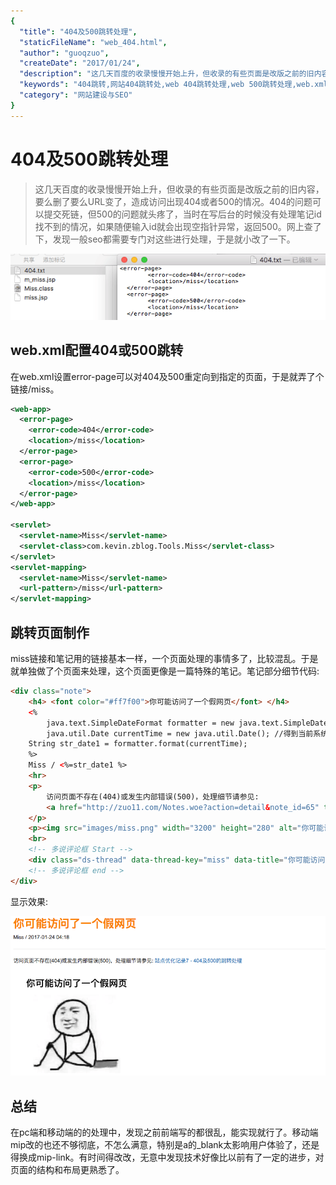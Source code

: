 ```yaml
---
{
  "title": "404及500跳转处理",
  "staticFileName": "web_404.html",
  "author": "guoqzuo",
  "createDate": "2017/01/24",
  "description": "这几天百度的收录慢慢开始上升，但收录的有些页面是改版之前的旧内容，要么删了要么URL变了，造成访问出现404或者500的情况。404的问题可以提交死链，但500的问题就头疼了，当时在写后台的时候没有处理笔记id找不到的情况，如果随便输入id就会出现空指针异常，返回500。网上查了下，发现一般seo都需要专门对这些进行处理，于是就小改了一下。",
  "keywords": "404跳转,网站404跳转处,web 404跳转处理,web 500跳转处理,web.xml配置404和500的跳转",
  "category": "网站建设与SEO"
}
---
```

# 404及500跳转处理

> 这几天百度的收录慢慢开始上升，但收录的有些页面是改版之前的旧内容，要么删了要么URL变了，造成访问出现404或者500的情况。404的问题可以提交死链，但500的问题就头疼了，当时在写后台的时候没有处理笔记id找不到的情况，如果随便输入id就会出现空指针异常，返回500。网上查了下，发现一般seo都需要专门对这些进行处理，于是就小改了一下。

![web_404_1.png](../../../images/blog/web/web_404_1.png)

## web.xml配置404或500跳转
在web.xml设置error-page可以对404及500重定向到指定的页面，于是就弄了个链接/miss。
```xml
<web-app>
  <error-page>
  	<error-code>404</error-code>
  	<location>/miss</location>
  </error-page>
  <error-page>
  	<error-code>500</error-code>
  	<location>/miss</location>
  </error-page>
</web-app>

<servlet>
  <servlet-name>Miss</servlet-name>
  <servlet-class>com.kevin.zblog.Tools.Miss</servlet-class>
</servlet>
<servlet-mapping>
  <servlet-name>Miss</servlet-name>
  <url-pattern>/miss</url-pattern>
</servlet-mapping>
```
## 跳转页面制作
miss链接和笔记用的链接基本一样，一个页面处理的事情多了，比较混乱。于是就单独做了个页面来处理，这个页面更像是一篇特殊的笔记。笔记部分细节代码:
```html
<div class="note">
    <h4> <font color="#ff7f00">你可能访问了一个假网页</font> </h4>
    <%
        java.text.SimpleDateFormat formatter = new java.text.SimpleDateFormat("yyyy-MM-dd HH:mm");
        java.util.Date currentTime = new java.util.Date(); //得到当前系统时间 
	String str_date1 = formatter.format(currentTime);
    %>
    Miss / <%=str_date1 %>
    <hr>
    <p>
        访问页面不存在(404)或发生内部错误(500)，处理细节请参见: 
        <a href="http://zuo11.com/Notes.woe?action=detail&note_id=65" title="404或500的跳转处理">站点优化记录7 - 404及500的跳转处理</a> 
    </p>
    <p><img src="images/miss.png" width="3200" height="280" alt="你可能访问了一个假网页"/></p>
    <br>
    <!-- 多说评论框 Start -->
    <div class="ds-thread" data-thread-key="miss" data-title="你可能访问了一个假网页" data-url="zuo11.com/miss"></div>
    <!-- 多说评论框 end -->
</div>
```
显示效果: 

![web_404_2.png](../../../images/blog/web/web_404_2.png)

## 总结
在pc端和移动端的的处理中，发现之前前端写的都很乱，能实现就行了。移动端mip改的也还不够彻底，不怎么满意，特别是a的_blank太影响用户体验了，还是得换成mip-link。有时间得改改，无意中发现技术好像比以前有了一定的进步，对页面的结构和布局更熟悉了。